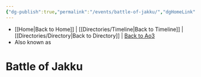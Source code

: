 ```yaml
---
{"dg-publish":true,"permalink":"/events/battle-of-jakku/","dgHomeLink":false}
---
```


- [[Home\|Back to Home]] | [[Directories/Timeline\|Back to Timeline]] | [[Directories/Directory\|Back to Directory]] | [Back to Ao3](https://archiveofourown.org/works/19334440/chapters/45992584)
- Also known as 

# Battle of Jakku
